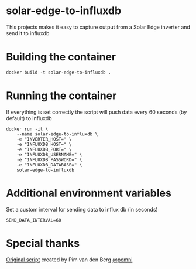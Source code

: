 # solar-edge-to-influxdb
This projects makes it easy to capture output from a Solar Edge inverter and send it to influxdb

# Building the container
```
docker build -t solar-edge-to-influxdb .
```

# Running the container
If everything is set correctly the script will push data every 60 seconds (by default) to influxdb
```
docker run -it \
    --name solar-edge-to-influxdb \
    -e "INVERTER_HOST=" \
    -e "INFLUXDB_HOST=" \
    -e "INFLUXDB_PORT=" \
    -e "INFLUXDB_USERNAME=" \
    -e "INFLUXDB_PASSWORD=" \
    -e "INFLUXDB_DATABASE=" \
    solar-edge-to-influxdb
```

# Additional environment variables
Set a custom interval for sending data to influx db (in seconds)
```
SEND_DATA_INTERVAL=60
```

# Special thanks
[Original script](https://gitlab.com/snippets/1853864#L9) created by Pim van den Berg [@pomni](https://gitlab.com/pommi) 